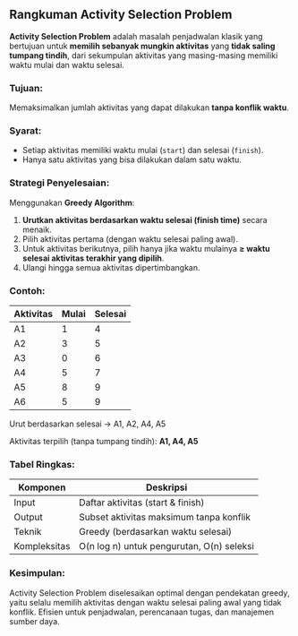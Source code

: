 ## Rangkuman Activity Selection Problem

**Activity Selection Problem** adalah masalah penjadwalan klasik yang bertujuan untuk **memilih sebanyak mungkin aktivitas** yang **tidak saling tumpang tindih**, dari sekumpulan aktivitas yang masing-masing memiliki waktu mulai dan waktu selesai.

### Tujuan:

Memaksimalkan jumlah aktivitas yang dapat dilakukan **tanpa konflik waktu**.

### Syarat:

* Setiap aktivitas memiliki waktu mulai (`start`) dan selesai (`finish`).
* Hanya satu aktivitas yang bisa dilakukan dalam satu waktu.

### Strategi Penyelesaian:

Menggunakan **Greedy Algorithm**:

1. **Urutkan aktivitas berdasarkan waktu selesai (finish time)** secara menaik.
2. Pilih aktivitas pertama (dengan waktu selesai paling awal).
3. Untuk aktivitas berikutnya, pilih hanya jika waktu mulainya **≥ waktu selesai aktivitas terakhir yang dipilih**.
4. Ulangi hingga semua aktivitas dipertimbangkan.

### Contoh:

| Aktivitas | Mulai | Selesai |
| --------- | ----- | ------- |
| A1        | 1     | 4       |
| A2        | 3     | 5       |
| A3        | 0     | 6       |
| A4        | 5     | 7       |
| A5        | 8     | 9       |
| A6        | 5     | 9       |

Urut berdasarkan selesai → A1, A2, A4, A5

Aktivitas terpilih (tanpa tumpang tindih): **A1, A4, A5**

### Tabel Ringkas:

| Komponen     | Deskripsi                                 |
| ------------ | ----------------------------------------- |
| Input        | Daftar aktivitas (start & finish)         |
| Output       | Subset aktivitas maksimum tanpa konflik   |
| Teknik       | Greedy (berdasarkan waktu selesai)        |
| Kompleksitas | O(n log n) untuk pengurutan, O(n) seleksi |

### Kesimpulan:

Activity Selection Problem diselesaikan optimal dengan pendekatan greedy, yaitu selalu memilih aktivitas dengan waktu selesai paling awal yang tidak konflik. Efisien untuk penjadwalan, perencanaan tugas, dan manajemen sumber daya.
